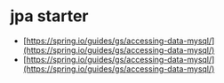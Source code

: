 # jpa starter

- [https://spring.io/guides/gs/accessing-data-mysql/](https://spring.io/guides/gs/accessing-data-mysql/)
- [https://spring.io/guides/gs/accessing-data-mysql/](https://spring.io/guides/gs/accessing-data-mysql/)

## 

